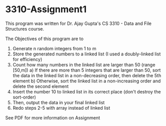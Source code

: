 # 3310-Assignment1

This program was written for Dr. Ajay Gupta's CS 3310 - Data and File Structures course.

The Objectives of this program are to
1) Generate n random integers from 1 to m 
2) Store the generated numbers to a linked list (I used a doubly-linked list for efficiency)
3) Count how many numbers in the linked list are larger than 50 (range [50,m])
    a) If there are more than 5 integers that are larger than 50, sort the data in the linked list in a non-decreasing order,        then delete the 5th element
    b) Otherwise, sort the linked list in a non-increasing order and delete the second element
4) Insert the number 10 to linked list in its correct place (don't destroy the sort-order)
5) Then, output the data in your final linked list
6) Redo steps 2-5 with array instead of linked list

See PDF for more information on Assignment
